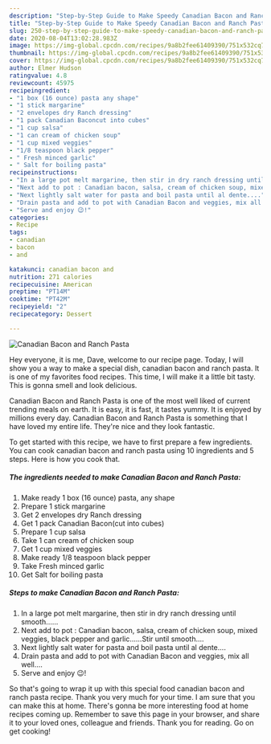 ```yaml
---
description: "Step-by-Step Guide to Make Speedy Canadian Bacon and Ranch Pasta"
title: "Step-by-Step Guide to Make Speedy Canadian Bacon and Ranch Pasta"
slug: 250-step-by-step-guide-to-make-speedy-canadian-bacon-and-ranch-pasta
date: 2020-08-04T13:02:28.983Z
image: https://img-global.cpcdn.com/recipes/9a8b2fee61409390/751x532cq70/canadian-bacon-and-ranch-pasta-recipe-main-photo.jpg
thumbnail: https://img-global.cpcdn.com/recipes/9a8b2fee61409390/751x532cq70/canadian-bacon-and-ranch-pasta-recipe-main-photo.jpg
cover: https://img-global.cpcdn.com/recipes/9a8b2fee61409390/751x532cq70/canadian-bacon-and-ranch-pasta-recipe-main-photo.jpg
author: Elmer Hudson
ratingvalue: 4.8
reviewcount: 45975
recipeingredient:
- "1 box (16 ounce) pasta any shape"
- "1 stick margarine"
- "2 envelopes dry Ranch dressing"
- "1 pack Canadian Baconcut into cubes"
- "1 cup salsa"
- "1 can cream of chicken soup"
- "1 cup mixed veggies"
- "1/8 teaspoon black pepper"
- " Fresh minced garlic"
- " Salt for boiling pasta"
recipeinstructions:
- "In a large pot melt margarine, then stir in dry ranch dressing until smooth......"
- "Next add to pot : Canadian bacon, salsa, cream of chicken soup, mixed veggies, black pepper and garlic......Stir until smooth...."
- "Next lightly salt water for pasta and boil pasta until al dente...."
- "Drain pasta and add to pot with Canadian Bacon and veggies, mix all well...."
- "Serve and enjoy 😉!"
categories:
- Recipe
tags:
- canadian
- bacon
- and

katakunci: canadian bacon and 
nutrition: 271 calories
recipecuisine: American
preptime: "PT14M"
cooktime: "PT42M"
recipeyield: "2"
recipecategory: Dessert

---
```



![Canadian Bacon and Ranch Pasta](https://img-global.cpcdn.com/recipes/9a8b2fee61409390/751x532cq70/canadian-bacon-and-ranch-pasta-recipe-main-photo.jpg)

Hey everyone, it is me, Dave, welcome to our recipe page. Today, I will show you a way to make a special dish, canadian bacon and ranch pasta. It is one of my favorites food recipes. This time, I will make it a little bit tasty. This is gonna smell and look delicious.

Canadian Bacon and Ranch Pasta is one of the most well liked of current trending meals on earth. It is easy, it is fast, it tastes yummy. It is enjoyed by millions every day. Canadian Bacon and Ranch Pasta is something that I have loved my entire life. They're nice and they look fantastic.




To get started with this recipe, we have to first prepare a few ingredients. You can cook canadian bacon and ranch pasta using 10 ingredients and 5 steps. Here is how you cook that.

<!--inarticleads1-->

##### The ingredients needed to make Canadian Bacon and Ranch Pasta:

1. Make ready 1 box (16 ounce) pasta, any shape
1. Prepare 1 stick margarine
1. Get 2 envelopes dry Ranch dressing
1. Get 1 pack Canadian Bacon(cut into cubes)
1. Prepare 1 cup salsa
1. Take 1 can cream of chicken soup
1. Get 1 cup mixed veggies
1. Make ready 1/8 teaspoon black pepper
1. Take  Fresh minced garlic
1. Get  Salt for boiling pasta




<!--inarticleads2-->

##### Steps to make Canadian Bacon and Ranch Pasta:

1. In a large pot melt margarine, then stir in dry ranch dressing until smooth......
1. Next add to pot : Canadian bacon, salsa, cream of chicken soup, mixed veggies, black pepper and garlic......Stir until smooth....
1. Next lightly salt water for pasta and boil pasta until al dente....
1. Drain pasta and add to pot with Canadian Bacon and veggies, mix all well....
1. Serve and enjoy 😉!




So that's going to wrap it up with this special food canadian bacon and ranch pasta recipe. Thank you very much for your time. I am sure that you can make this at home. There's gonna be more interesting food at home recipes coming up. Remember to save this page in your browser, and share it to your loved ones, colleague and friends. Thank you for reading. Go on get cooking!
